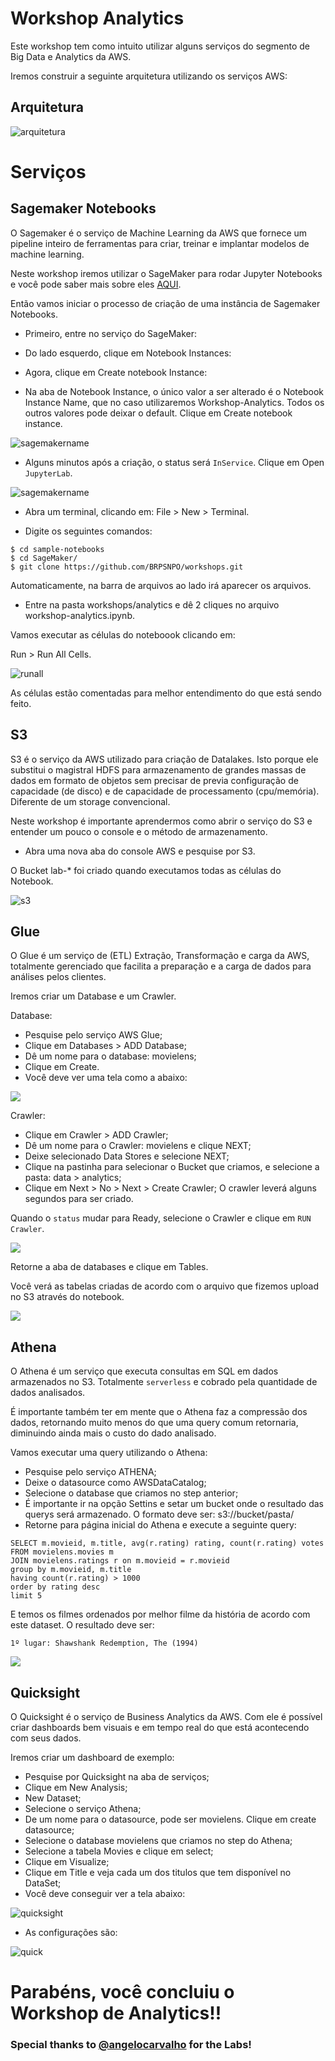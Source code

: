 # Workshop Analytics

Este workshop tem como intuito utilizar alguns serviços do segmento de Big Data e Analytics da AWS.

Iremos construir a seguinte arquitetura utilizando os serviços AWS:

## Arquitetura
![arquitetura](images/arquitetura-analytics.png)

# Serviços

## Sagemaker Notebooks

O Sagemaker é o serviço de Machine Learning da AWS que fornece um pipeline inteiro de ferramentas para criar, treinar e implantar modelos de machine learning.

Neste workshop iremos utilizar o SageMaker para rodar Jupyter Notebooks e você pode saber mais sobre eles [AQUI](https://jupyter.org/).

Então vamos iniciar o processo de criação de uma instância de Sagemaker Notebooks.

- Primeiro, entre no serviço do SageMaker:


- Do lado esquerdo, clique em Notebook Instances:

- Agora, clique em Create notebook Instance:

- Na aba de Notebook Instance, o único valor a ser alterado é o Notebook Instance Name, que no caso utilizaremos Workshop-Analytics. Todos os outros valores pode deixar o default. Clique em Create notebook instance.

![sagemakername](images/sagemakername.png)

- Alguns minutos após a criação, o status será `InService`.  Clique em Open `JupyterLab`.

![sagemakername](images/sagemaker1.png)

- Abra um terminal, clicando em: File > New > Terminal.

- Digite os seguintes comandos:

````
$ cd sample-notebooks
$ cd SageMaker/
$ git clone https://github.com/BRPSNPO/workshops.git
````

Automaticamente, na barra de arquivos ao lado irá aparecer os arquivos. 

- Entre na pasta workshops/analytics e dê 2 cliques no arquivo workshop-analytics.ipynb.

Vamos executar as células do noteboook clicando em:

Run > Run All Cells.

![runall](images/runall.png)

As células estão comentadas para melhor entendimento do que está sendo feito.


## S3

S3 é o serviço da AWS utilizado para criação de Datalakes. Isto porque ele substitui o magistral HDFS para armazenamento de grandes massas de dados em formato de objetos sem precisar de previa configuração de capacidade (de disco) e de capacidade de processamento (cpu/memória). Diferente de um storage convencional.

Neste workshop é importante aprendermos como abrir o serviço do S3 e entender um pouco o console e o método de armazenamento.

- Abra uma nova aba do console AWS e pesquise por S3.

O Bucket lab-* foi criado quando executamos todas as células do Notebook.

![s3](images/s3.png)

## Glue

O Glue é um serviço de (ETL) Extração, Transformação e carga da AWS, totalmente gerenciado que facilita a preparação e a carga de dados para análises pelos clientes.

Iremos criar um Database e um Crawler.

Database:
- Pesquise pelo serviço AWS Glue;
- Clique em Databases > ADD Database;
- Dê um nome para o database: movielens;
- Clique em Create.
- Você deve ver uma tela como a abaixo:

![](images/gluedatabase.png)

Crawler:
- Clique em Crawler > ADD Crawler;
- Dê um nome para o Crawler: movielens e clique NEXT;
- Deixe selecionado Data Stores e selecione NEXT;
- Clique na pastinha para selecionar o Bucket que criamos, e selecione a pasta: data > analytics;
- Clique em Next > No > Next > Create Crawler;
O crawler leverá alguns segundos para ser criado.

Quando o `status` mudar para Ready, selecione o Crawler e clique em `RUN Crawler`.

![](images/gluecrawler.png)


Retorne a aba de databases e clique em Tables.

Você verá as tabelas criadas de acordo com o arquivo que fizemos upload no S3 através do notebook.

![](images/gluetables.png)

## Athena

O Athena é um serviço que executa consultas em SQL em dados armazenados no S3. Totalmente `serverless` e cobrado pela quantidade de dados analisados.

É importante também ter em mente que o Athena faz a compressão dos dados, retornando muito menos do que uma query comum retornaria, diminuindo ainda mais o custo do dado analisado.

Vamos executar uma query utilizando o Athena:

- Pesquise pelo serviço ATHENA;
- Deixe o datasource como AWSDataCatalog;
- Selecione o database que criamos no step anterior;
- É importante ir na opção Settins e setar um bucket onde o resultado das querys será armazenado. O formato deve ser: s3://bucket/pasta/
- Retorne para página inicial do Athena e execute a seguinte query:
`````
SELECT m.movieid, m.title, avg(r.rating) rating, count(r.rating) votes
FROM movielens.movies m
JOIN movielens.ratings r on m.movieid = r.movieid
group by m.movieid, m.title
having count(r.rating) > 1000
order by rating desc
limit 5
`````

E temos os filmes ordenados por melhor filme da história de acordo com este dataset. O resultado deve ser:

`1º lugar: Shawshank Redemption, The (1994)`

![](images/athena.png)

## Quicksight

O Quicksight é o serviço de Business Analytics da AWS. Com ele é possível criar dashboards bem visuais e em tempo real do que está acontecendo com seus dados.

Iremos criar um dashboard de exemplo:

- Pesquise por Quicksight na aba de serviços;
- Clique em New Analysis;
- New Dataset;
- Selecione o serviço Athena;
- De um nome para o datasource, pode ser movielens. Clique em create datasource;
- Selecione o database movielens que criamos no step do Athena;
- Selecione a tabela Movies e clique em select;
- Clique em Visualize;
- Clique em Title e veja cada um dos titulos que tem disponível no DataSet;
- Você deve conseguir ver a tela abaixo:

![quicksight](images/quicksight.png)

- As configurações são:

![quick](images/quickconfig.png)

# Parabéns, você concluiu o Workshop de Analytics!! 

### Special thanks to [@angelocarvalho](https://github.com/angelocarvalho) for the Labs! 
